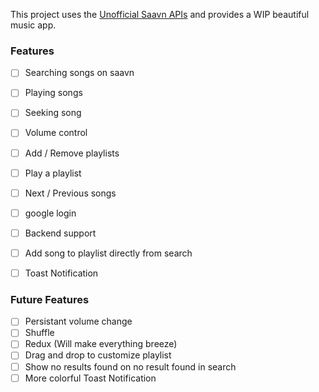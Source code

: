 This project uses the [Unofficial Saavn APIs](https://github.com/thefallenmerc/saavn-pru-server) and provides a WIP beautiful music app.

### Features

- [ ] Searching songs on saavn
- [ ] Playing songs
- [ ] Seeking song
- [ ] Volume control
- [ ] Add / Remove playlists
- [ ] Play a playlist
- [ ] Next / Previous songs
- [ ] google login
- [ ] Backend support
- [ ] Add song to playlist directly from search
- [ ] Toast Notification



### Future Features
- [ ] Persistant volume change 
- [ ] Shuffle
- [ ] Redux (Will make everything breeze)
- [ ] Drag and drop to customize playlist
- [ ] Show no results found on no result found in search
- [ ] More colorful Toast Notification
